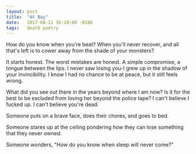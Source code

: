 ```yaml
---
layout: post
title:  "At Bay"
date:   2017-08-11 16:10:00 -0180
tags:   death poetry
---
```


How do you know when you're beat? When you'll never recover, and all that's left is to cower away from the shade of your monsters?

It starts honest. The worst mistakes are honest. A simple compromise, a tongue between the lips. I never saw losing you-I grew up in the shadow of your invincibility. I know I had no chance to be at peace, but it still feels wrong.

What did you see out there in the years beyond where I am now? Is it for the best to be excluded from loving her beyond the police tape? I can't believe I fucked up. I can't believe you're dead.

Someone puts on a brave face, does their chores, and goes to bed.

Someone stares up at the ceiling pondering how they can lose something that they never owned.

Someone wonders, "How do you know when sleep will never come?"
